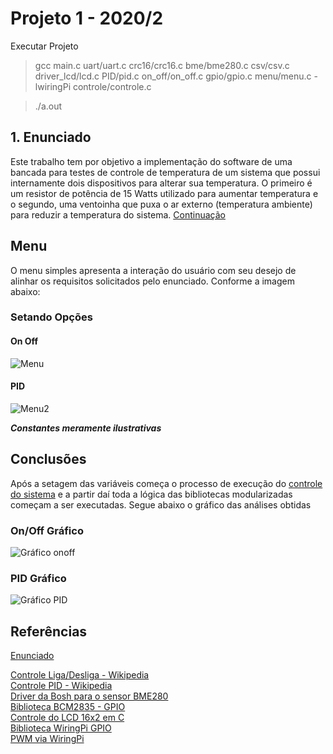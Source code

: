 # Projeto 1 - 2020/2
Executar Projeto

> gcc main.c uart/uart.c crc16/crc16.c bme/bme280.c csv/csv.c driver_lcd/lcd.c PID/pid.c on_off/on_off.c gpio/gpio.c menu/menu.c -lwiringPi controle/controle.c


> ./a.out

## 1. Enunciado

Este trabalho tem por objetivo a implementação do software de uma bancada para testes de controle de temperatura de um sistema que possui internamente dois dispositivos para alterar sua temperatura. O primeiro é um resistor de potência de 15 Watts utilizado para aumentar temperatura e o segundo, uma ventoinha que puxa o ar externo (temperatura ambiente) para reduzir a temperatura do sistema. [Continuação](https://gitlab.com/fse_fga/projetos_2021_1/projeto-1-2021-1)

## Menu
O menu simples apresenta a interação do usuário com seu desejo de alinhar os requisitos solicitados pelo enunciado. Conforme a imagem abaixo:

### Setando Opções
#### On Off
![Menu](https://imgur.com/L3fscsj.png)
#### PID
![Menu2](https://imgur.com/dRPhz1W.png)

***Constantes meramente ilustrativas***

## Conclusões
Após a setagem das variáveis começa o processo de execução do [controle do sistema](https://github.com/Mexazonic/FSE-Projeto1/blob/main/base/controle/controle.c) e a partir daí toda a lógica das bibliotecas modularizadas começam a ser executadas. Segue abaixo o gráfico das análises obtidas


### On/Off  Gráfico
![Gráfico onoff](https://imgur.com/Emhq2UB.png)


### PID Gráfico
![Gráfico PID](https://imgur.com/nksN6UG.png)

## Referências
[Enunciado](https://gitlab.com/fse_fga/projetos_2021_1/projeto-1-2021-1/-/blob/main/README.md)

[Controle Liga/Desliga - Wikipedia](https://pt.wikipedia.org/wiki/Controle_liga-desliga)  
[Controle PID - Wikipedia](https://pt.wikipedia.org/wiki/Controlador_proporcional_integral_derivativo)  
[Driver da Bosh para o sensor BME280](https://github.com/BoschSensortec/BME280_driver)  
[Biblioteca BCM2835 - GPIO](http://www.airspayce.com/mikem/bcm2835/)  
[Controle do LCD 16x2 em C](http://www.bristolwatch.com/rpi/i2clcd.htm)  
[Biblioteca WiringPi GPIO](http://wiringpi.com)  
[PWM via WiringPi](https://www.electronicwings.com/raspberry-pi/raspberry-pi-pwm-generation-using-python-and-c)
